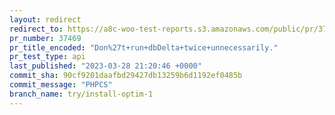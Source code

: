 ```yaml
---
layout: redirect
redirect_to: https://a8c-woo-test-reports.s3.amazonaws.com/public/pr/37469/api/index.html
pr_number: 37469
pr_title_encoded: "Don%27t+run+dbDelta+twice+unnecessarily."
pr_test_type: api
last_published: "2023-03-28 21:20:46 +0000"
commit_sha: 90cf9201daafbd29427db13259b6d1192ef0485b
commit_message: "PHPCS"
branch_name: try/install-optim-1
---
```


